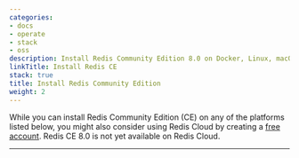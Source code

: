 ```yaml
---
categories:
- docs
- operate
- stack
- oss
description: Install Redis Community Edition 8.0 on Docker, Linux, macOS, and Windows (via Docker only)
linkTitle: Install Redis CE
stack: true
title: Install Redis Community Edition
weight: 2
---
```


While you can install Redis Community Edition (CE) on any of the platforms listed below, you might also consider using Redis Cloud by creating a [free account](https://redis.com/try-free/?utm_source=redisio&utm_medium=referral&utm_campaign=2023-09-try_free&utm_content=cu-redis_cloud_users). Redis CE 8.0 is not yet available on Redis Cloud.

<hr/>